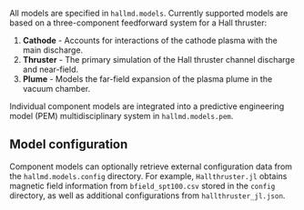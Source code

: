 All models are specified in `hallmd.models`. Currently supported models are based on a three-component feedforward
system for a Hall thruster:

1. **Cathode** - Accounts for interactions of the cathode plasma with the main discharge.
2. **Thruster** - The primary simulation of the Hall thruster channel discharge and near-field.
3. **Plume** - Models the far-field expansion of the plasma plume in the vacuum chamber.

Individual component models are integrated into a predictive engineering model (PEM) multidisciplinary system in
`hallmd.models.pem`.

## Model configuration
Component models can optionally retrieve external configuration data from the `hallmd.models.config` directory. For 
example, `Hallthruster.jl` obtains magnetic field information from `bfield_spt100.csv` stored in the `config` directory, 
as well as additional configurations from `hallthruster_jl.json`.